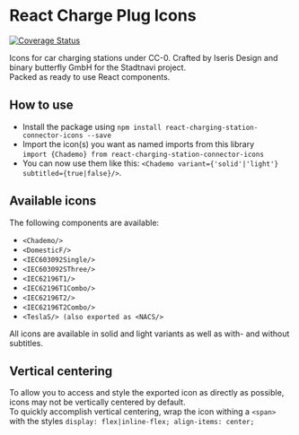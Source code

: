 # React Charge Plug Icons
[![Coverage Status](https://coveralls.io/repos/github/binary-butterfly/react-charging-station-connector-icons/badge.svg?branch=main)](https://coveralls.io/github/binary-butterfly/react-charging-station-connector-icons?branch=main)

Icons for car charging stations under CC-0. Crafted by Iseris Design and binary butterfly GmbH for the Stadtnavi
project.  
Packed as ready to use React components.

## How to use

* Install the package using `npm install react-charging-station-connector-icons --save`
* Import the icon(s) you want as named imports from this library  
  `import {Chademo} from react-charging-station-connector-icons`
* You can now use them like this: `<Chademo variant={'solid'|'light'} subtitled={true|false}/>`.

## Available icons

The following components are available:

* `<Chademo/>`
* `<DomesticF/>`
* `<IEC603092Single/>`
* `<IEC603092SThree/>`
* `<IEC62196T1/>`
* `<IEC62196T1Combo/>`
* `<IEC62196T2/>`
* `<IEC62196T2Combo/>`
* `<TeslaS/> (also exported as <NACS/>`

All icons are available in solid and light variants as well as with- and without subtitles.

## Vertical centering

To allow you to access and style the exported icon as directly as possible, icons may not be vertically centered by default.  
To quickly accomplish vertical centering, wrap the icon withing a `<span>` with the
styles `display: flex|inline-flex; align-items: center;`
